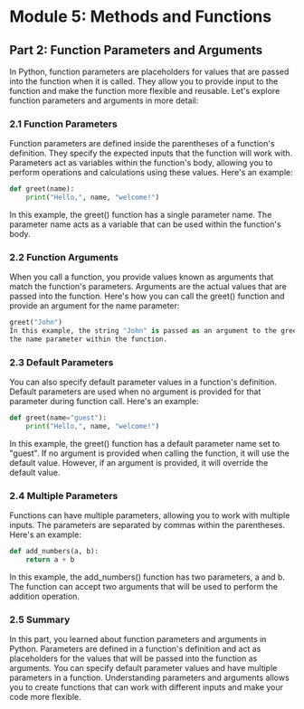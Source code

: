 # Module 5: Methods and Functions

## Part 2: Function Parameters and Arguments

In Python, function parameters are placeholders for values that are passed into the function when it is called.
They allow you to provide input to the function and make the function more flexible and reusable. Let's explore function
parameters and arguments in more detail:

### 2.1 Function Parameters

Function parameters are defined inside the parentheses of a function's definition. They specify the expected inputs that 
the function will work with. Parameters act as variables within the function's body, allowing you to perform operations 
and calculations using these values. Here's an example:

```python
def greet(name):
    print("Hello,", name, "welcome!")
```

In this example, the greet() function has a single parameter name. The parameter name acts as a variable that can be used
within the function's body.

### 2.2 Function Arguments

When you call a function, you provide values known as arguments that match the function's parameters. Arguments are the 
actual values that are passed into the function. Here's how you can call the greet() function and provide an argument for
the name parameter:

```python
greet("John")
In this example, the string "John" is passed as an argument to the greet() function. The argument value is assigned to 
the name parameter within the function.
```

### 2.3 Default Parameters

You can also specify default parameter values in a function's definition. Default parameters are used when no argument 
is provided for that parameter during function call. Here's an example:

```python
def greet(name="guest"):
    print("Hello,", name, "welcome!")
```

In this example, the greet() function has a default parameter name set to "guest". If no argument is provided when calling
the function, it will use the default value. However, if an argument is provided, it will override the default value.

### 2.4 Multiple Parameters

Functions can have multiple parameters, allowing you to work with multiple inputs. The parameters are separated by commas
within the parentheses. Here's an example:

```python
def add_numbers(a, b):
    return a + b
```

In this example, the add_numbers() function has two parameters, a and b. The function can accept two arguments that will
be used to perform the addition operation.

### 2.5 Summary

In this part, you learned about function parameters and arguments in Python. Parameters are defined in a function's 
definition and act as placeholders for the values that will be passed into the function as arguments. You can specify default
parameter values and have multiple parameters in a function. Understanding parameters and arguments allows you to create
functions that can work with different inputs and make your code more flexible.